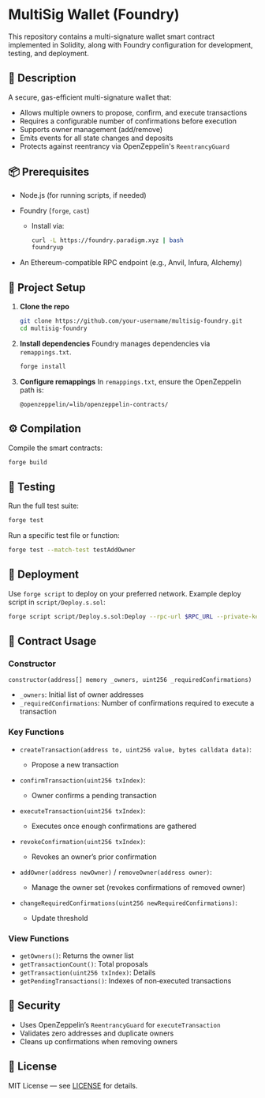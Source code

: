 # MultiSig Wallet (Foundry)

This repository contains a multi-signature wallet smart contract implemented in Solidity, along with Foundry configuration for development, testing, and deployment.

## 📝 Description

A secure, gas-efficient multi-signature wallet that:

* Allows multiple owners to propose, confirm, and execute transactions
* Requires a configurable number of confirmations before execution
* Supports owner management (add/remove)
* Emits events for all state changes and deposits
* Protects against reentrancy via OpenZeppelin's `ReentrancyGuard`

## 📦 Prerequisites

* Node.js (for running scripts, if needed)
* Foundry (`forge`, `cast`)

  * Install via:

    ```bash
    curl -L https://foundry.paradigm.xyz | bash
    foundryup
    ```
* An Ethereum-compatible RPC endpoint (e.g., Anvil, Infura, Alchemy)

## 🔧 Project Setup

1. **Clone the repo**

   ```bash
   git clone https://github.com/your-username/multisig-foundry.git
   cd multisig-foundry
   ```

2. **Install dependencies**
   Foundry manages dependencies via `remappings.txt`.

   ```bash
   forge install
   ```

3. **Configure remappings**
   In `remappings.txt`, ensure the OpenZeppelin path is:

   ```text
   @openzeppelin/=lib/openzeppelin-contracts/
   ```

## ⚙️ Compilation

Compile the smart contracts:

```bash
forge build
```

## 🧪 Testing

Run the full test suite:

```bash
forge test
```

Run a specific test file or function:

```bash
forge test --match-test testAddOwner
```

## 🚀 Deployment

Use `forge script` to deploy on your preferred network. Example deploy script in `script/Deploy.s.sol`:

```bash
forge script script/Deploy.s.sol:Deploy --rpc-url $RPC_URL --private-key $PRIVATE_KEY --broadcast
```

## 📘 Contract Usage

### Constructor

```solidity
constructor(address[] memory _owners, uint256 _requiredConfirmations)
```

* `_owners`: Initial list of owner addresses
* `_requiredConfirmations`: Number of confirmations required to execute a transaction

### Key Functions

* `createTransaction(address to, uint256 value, bytes calldata data)`:

  * Propose a new transaction
* `confirmTransaction(uint256 txIndex)`:

  * Owner confirms a pending transaction
* `executeTransaction(uint256 txIndex)`:

  * Executes once enough confirmations are gathered
* `revokeConfirmation(uint256 txIndex)`:

  * Revokes an owner’s prior confirmation
* `addOwner(address newOwner)` / `removeOwner(address owner)`:

  * Manage the owner set (revokes confirmations of removed owner)
* `changeRequiredConfirmations(uint256 newRequiredConfirmations)`:

  * Update threshold

### View Functions

* `getOwners()`: Returns the owner list
* `getTransactionCount()`: Total proposals
* `getTransaction(uint256 txIndex)`: Details
* `getPendingTransactions()`: Indexes of non‑executed transactions

## 🔐 Security

* Uses OpenZeppelin’s `ReentrancyGuard` for `executeTransaction`
* Validates zero addresses and duplicate owners
* Cleans up confirmations when removing owners

## 📄 License

MIT License — see [LICENSE](LICENSE) for details.

